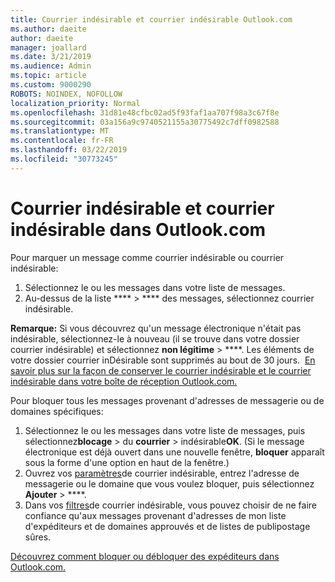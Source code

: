 ```yaml
---
title: Courrier indésirable et courrier indésirable Outlook.com
ms.author: daeite
author: daeite
manager: joallard
ms.date: 3/21/2019
ms.audience: Admin
ms.topic: article
ms.custom: 9000290
ROBOTS: NOINDEX, NOFOLLOW
localization_priority: Normal
ms.openlocfilehash: 31d81e48cfbc02ad5f93faf1aa707f98a3c67f8e
ms.sourcegitcommit: 03a156a9c9740521155a30775492c7dff0982588
ms.translationtype: MT
ms.contentlocale: fr-FR
ms.lasthandoff: 03/22/2019
ms.locfileid: "30773245"
---
```

# <a name="spam-and-junk-email-in-outlookcom"></a>Courrier indésirable et courrier indésirable dans Outlook.com

Pour marquer un message comme courrier indésirable ou courrier indésirable:

1. Sélectionnez le ou les messages dans votre liste de messages.
1. Au-dessus de la liste **** > **** des messages, sélectionnez courrier indésirable.

**Remarque:** Si vous découvrez qu'un message électronique n'était pas indésirable, sélectionnez-le à nouveau (il se trouve dans votre dossier courrier indésirable) et sélectionnez **non légitime** > ****. Les éléments de votre dossier courrier inDésirable sont supprimés au bout de 30 jours.  [En savoir plus sur la façon de conserver le courrier indésirable et le courrier indésirable dans votre boîte de réception Outlook.com.](https://support.office.com/article/a3ece97b-82f8-4a5e-9ac3-e92fa6427ae4)

Pour bloquer tous les messages provenant d'adresses de messagerie ou de domaines spécifiques:

1. Sélectionnez le ou les messages dans votre liste de messages, puis sélectionnez**blocage** > du **courrier** > indésirable**OK**. (Si le message électronique est déjà ouvert dans une nouvelle fenêtre, **bloquer** apparaît sous la forme d'une option en haut de la fenêtre.)
1. Ouvrez vos [paramètres](https://outlook.live.com/mail/options/mail/junkEmail/blockedSendersAndDomainsV2)de courrier indésirable, entrez l'adresse de messagerie ou le domaine que vous voulez bloquer, puis sélectionnez **Ajouter** > ****.
1. Dans vos [filtres](https://outlook.live.com/mail/options/mail/junkEmail/filtersOption)de courrier indésirable, vous pouvez choisir de ne faire confiance qu'aux messages provenant d'adresses de mon liste d'expéditeurs et de domaines approuvés et de listes de publipostage sûres.

[Découvrez comment bloquer ou débloquer des expéditeurs dans Outlook.com.](https://support.office.com/article/afba1c94-77bb-4f50-8b85-057cf52f4d5e)
